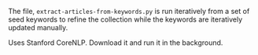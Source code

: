 The file, `extract-articles-from-keywords.py` is run iteratively from a set of seed keywords to refine the collection while the keywords are iteratively updated manually.

Uses Stanford CoreNLP. Download it and run it in the background.
